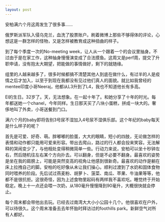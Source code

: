 ```yaml
---
layout: post
---
```


安柏满六个月这周发生了很多事……

俄罗斯派军队入侵乌克兰，血洗了股票账户。刷着微博上那些不够得体的评论，心想这是一群怎样的怪物，又是怎样被教育成这种扭曲的样子。

到了每个季度一次的No-meeting week，让人从一个跟着一个的会议里抽身。不过由于是在家工作，这种抽身慢慢演变成了合法摸鱼。这周又是perf周，提交了升职申请，没有抱太大期望，把能做的事情做好，剩下的就随缘。

组里的人越来越多了，很多时候都搞不清楚其他人到底在做什么，有过半的人是疫情之后才加入，以至于到现在我都没有见过他们真人的面貌。就比如我曾经的mentee印度小哥Neeraj，他都从L3升到了L4，我也不知道他长有多高。

El的生日。32岁了。天，无法想象。在一起十年了。和她分享了十年的时光。每年都送她一个chanel，今年同样。生日那天买了八块小蛋糕，拼成一块大的。奢侈地叫了外卖，小哥送餐到门口。

满六个月的baby即将告别3号尿不湿加入4号尿不湿俱乐部。这个年纪的baby每天是什么样子的呢？

首先是可爱、好奇、萌。胖嘟嘟的脸蛋，大大的眼睛，短小的四肢，无论做怎样的表情和动作都只能用可爱来形容。带出去爬山，路过的行人都会投来笑容。无法解释的哭闹变少了，与他相处变得稍微简单一些。行动力来说，安柏可以坐十秒钟左右，然后随机往左右某个方向扑去。可以翻身，但是不必要不翻身。最喜欢的姿势是坐在我的肩膀上，可能是突然变高的视角让他感到很新奇。最喜欢的动作是躺在床上拉拽自己的脚。安柏的吃好像从未让我们操心。顺利过渡到了水奶和固体食物同时喂养的阶段。先后试过燕麦粉、胡萝卜、菠菜、南瓜、苹果、牛油果等等，他都不是很抗拒。这很奇怪，因为上述食物里起码有两样我不喜欢吃。睡觉终于开始稳定。晚上十一点还会喂一次奶，从180毫升慢慢降到90毫升，大概很快就会停止。

每个周末都会带他出去玩。已经去过南湾大大小小公园十几个。他很喜欢在户外，可以待很久。这个周末准备去去年怀胎时拜访过的foothills park。新鲜空气对所有人都好。